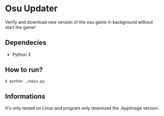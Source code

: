 # Osu Updater
Verify and download new version of the osu game in background without start the game!

## Dependecies 
- Python 3

## How to run?

```bash
$ python ./main.py
```

## Informations

It's only tested on Linux and program only download the .AppImage version.

